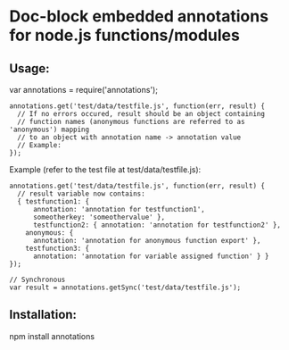 Doc-block embedded annotations for node.js functions/modules
=========================

Usage:
------
var annotations = require('annotations');

    annotations.get('test/data/testfile.js', function(err, result) {
      // If no errors occured, result should be an object containing
      // function names (anonymous functions are referred to as 'anonymous') mapping  
      // to an object with annotation name -> annotation value 
      // Example:
    });

Example (refer to the test file at test/data/testfile.js):

    annotations.get('test/data/testfile.js', function(err, result) {
      // result variable now contains:
      { testfunction1: { 
          annotation: 'annotation for testfunction1',
          someotherkey: 'someothervalue' },
          testfunction2: { annotation: 'annotation for testfunction2' },
        anonymous: { 
          annotation: 'annotation for anonymous function export' },
        testfunction3: { 
          annotation: 'annotation for variable assigned function' } }
    });
    
    // Synchronous
    var result = annotations.getSync('test/data/testfile.js');

Installation:
------------------------
npm install annotations